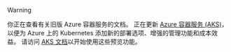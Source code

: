 > [!WARNING]
> 你正在查看有关旧版 Azure 容器服务的文档。 正在更新 [Azure 容器服务 (AKS)](../articles/aks/intro-kubernetes.md)，以便为 Azure 上的 Kubernetes 添加新的部署选项、增强的管理功能和成本效益。 请访问 [AKS 文档](../articles/aks/intro-kubernetes.md)以开始使用这些预览功能。   
>
>
